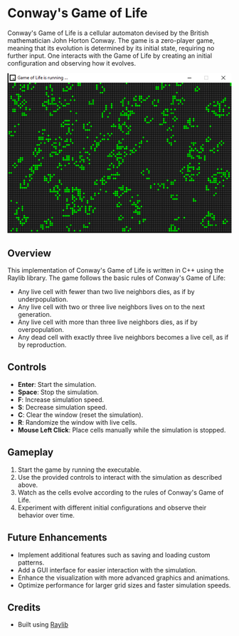 # Conway's Game of Life

Conway's Game of Life is a cellular automaton devised by the British mathematician John Horton Conway. The game is a zero-player game, meaning that its evolution is determined by its initial state, requiring no further input. One interacts with the Game of Life by creating an initial configuration and observing how it evolves.

![Conway's Game of Life](conways_game_of_life.png)

## Overview

This implementation of Conway's Game of Life is written in C++ using the Raylib library. The game follows the basic rules of Conway's Game of Life:
- Any live cell with fewer than two live neighbors dies, as if by underpopulation.
- Any live cell with two or three live neighbors lives on to the next generation.
- Any live cell with more than three live neighbors dies, as if by overpopulation.
- Any dead cell with exactly three live neighbors becomes a live cell, as if by reproduction.

## Controls

- **Enter**: Start the simulation.
- **Space**: Stop the simulation.
- **F**: Increase simulation speed.
- **S**: Decrease simulation speed.
- **C**: Clear the window (reset the simulation).
- **R**: Randomize the window with live cells.
- **Mouse Left Click**: Place cells manually while the simulation is stopped.


## Gameplay

1. Start the game by running the executable.
2. Use the provided controls to interact with the simulation as described above.
3. Watch as the cells evolve according to the rules of Conway's Game of Life.
4. Experiment with different initial configurations and observe their behavior over time.

## Future Enhancements

- Implement additional features such as saving and loading custom patterns.
- Add a GUI interface for easier interaction with the simulation.
- Enhance the visualization with more advanced graphics and animations.
- Optimize performance for larger grid sizes and faster simulation speeds.

## Credits

- Built using [Raylib](https://www.raylib.com/)

